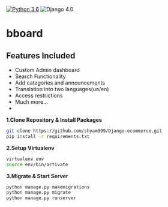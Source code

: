 [![Python 3.6](https://img.shields.io/badge/python-3.8-yellow.svg)](https://www.python.org/downloads/release/python-360/)
![Django 4.0](https://img.shields.io/badge/Django-4.0-green.svg)
# bboard

## Features Included
- Custom Admin dashboard
- Search Functionality
- Add categories and announcements
- Translation into two languages(ua/en)
- Access restrictions
- Much more...
- 
**1.Clone Repository & Install Packages**
```sh
git clone https://github.com/shyam999/Django-ecommerce.git
pip install -r requirements.txt
```
**2.Setup Virtualenv**
```sh
virtualenv env
source env/bin/activate
```
**3.Migrate & Start Server**
```sh
python manage.py makemigrations
python manage.py migrate
python manage.py runserver
```
